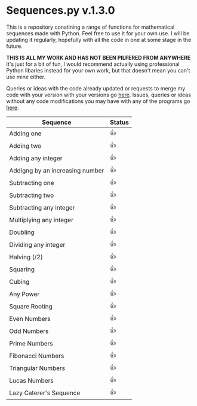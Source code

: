 # Sequences.py v.1.3.0
This is a repository conatining a range of functions for mathematical sequences made with Python. Feel free to use it for your own use. I will be updating it regularly, hopefully with all the code in one at some stage in the future.

**THIS IS ALL MY WORK AND HAS NOT BEEN PILFERED FROM ANYWHERE**
It's just for a bit of fun, I would recommend actually using professional Python libaries instead for your own work, but that doesn't mean you can't use mine either.

Queries or ideas with the code already updated or requests to merge my code with your version with your versions go [here](https://github.com/M-Python13/Sequences.py/pulls). Issues, queries or ideas without any code modifications you may have with any of the programs go [here](https://github.com/M-Python13/Sequences.py/issues).

| Sequence  | Status |
| ------------- | ------------- |
| Adding one  | :+1: |
| Adding two  | :+1:  |
| Adding any integer  | :+1:  |
| Addigng by an increasing number  | :+1:  |
| Subtracting one  | :+1:  |
| Subtracting two  | :+1:  |
| Subtracting any integer  | :+1:  |
| Multiplying any integer  | :+1:  |
| Doubling  | :+1:  |
| Dividing any integer  | :+1:  |
| Halving (/2)  | :+1:  |
| Squaring  | :+1:  |
| Cubing  | :+1:  |
| Any Power  | :+1:  |
| Square Rooting  | :+1:  |
| Even Numbers  | :+1:  |
| Odd Numbers  | :+1:  |
| Prime Numbers  | :+1:  |
| Fibonacci Numbers  | :+1:  |
| Triangular Numbers  | :+1:  |
| Lucas Numbers  | :+1:  |
| Lazy Caterer's Sequence  | :+1:  |

